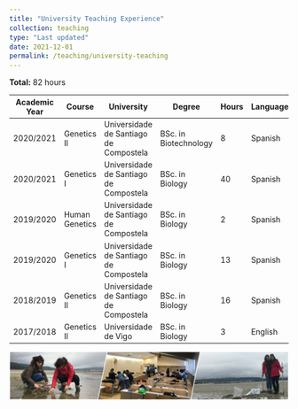 ```yaml
---
title: "University Teaching Experience"
collection: teaching
type: "Last updated"
date: 2021-12-01
permalink: /teaching/university-teaching
---
```


**Total:** 82 hours

| Academic Year  | Course | University | Degree | Hours | Language | Country |
| ------------- | ------------- | ------------- |------------- |------------- | ------------- | ------------- |
| 2020/2021 | Genetics II |  Universidade de Santiago de Compostela | BSc. in Biotechnology | 8 | Spanish | Spain |
| 2020/2021 | Genetics I |  Universidade de Santiago de Compostela | BSc. in Biology | 40 | Spanish | Spain |
| 2019/2020 | Human Genetics |  Universidade de Santiago de Compostela | BSc. in Biology | 2 | Spanish | Spain |
| 2019/2020 | Genetics I |  Universidade de Santiago de Compostela | BSc. in Biology | 13 | Spanish | Spain |
| 2018/2019 | Genetics II |  Universidade de Santiago de Compostela | BSc. in Biology | 16 | Spanish | Spain |
| 2017/2018 | Genetics II |  Universidade de Vigo | BSc. in Biology | 3 | English | Spain |

<img src='/images/Tira_FotosTeaching-noNames_AliciaLBruzos.png'>  

